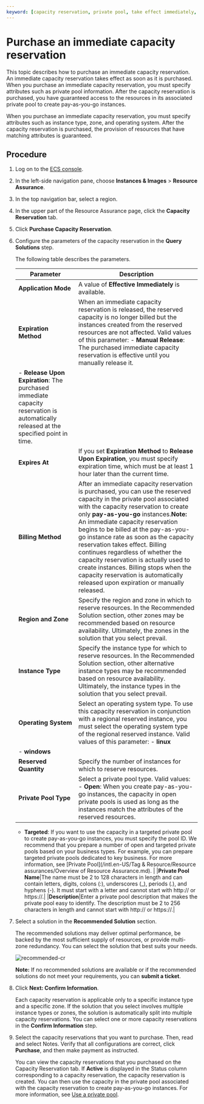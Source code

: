 ```yaml
---
keyword: [capacity reservation, private pool, take effect immediately, pay-as-you-go, subscription, reserved instance, savings plan, RI, private resource pool]
---
```


# Purchase an immediate capacity reservation

This topic describes how to purchase an immediate capacity reservation. An immediate capacity reservation takes effect as soon as it is purchased. When you purchase an immediate capacity reservation, you must specify attributes such as private pool information. After the capacity reservation is purchased, you have guaranteed access to the resources in its associated private pool to create pay-as-you-go instances.

When you purchase an immediate capacity reservation, you must specify attributes such as instance type, zone, and operating system. After the capacity reservation is purchased, the provision of resources that have matching attributes is guaranteed.

## Procedure

1.  Log on to the [ECS console](https://ecs.console.aliyun.com).

2.  In the left-side navigation pane, choose **Instances & Images** \> **Resource Assurance**.

3.  In the top navigation bar, select a region.

4.  In the upper part of the Resource Assurance page, click the **Capacity Reservation** tab.

5.  Click **Purchase Capacity Reservation**.

6.  Configure the parameters of the capacity reservation in the **Query Solutions** step.

    The following table describes the parameters.

    |Parameter|Description|
    |---------|-----------|
    |**Application Mode**|A value of **Effective Immediately** is available.|
    |**Expiration Method**|When an immediate capacity reservation is released, the reserved capacity is no longer billed but the instances created from the reserved resources are not affected. Valid values of this parameter:    -   **Manual Release**: The purchased immediate capacity reservation is effective until you manually release it.
    -   **Release Upon Expiration**: The purchased immediate capacity reservation is automatically released at the specified point in time. |
    |**Expires At**|If you set **Expiration Method** to **Release Upon Expiration**, you must specify expiration time, which must be at least 1 hour later than the current time.|
    |**Billing Method**|After an immediate capacity reservation is purchased, you can use the reserved capacity in the private pool associated with the capacity reservation to create only **pay-as-you-go** instances.**Note:** An immediate capacity reservation begins to be billed at the pay-as-you-go instance rate as soon as the capacity reservation takes effect. Billing continues regardless of whether the capacity reservation is actually used to create instances. Billing stops when the capacity reservation is automatically released upon expiration or manually released. |
    |**Region and Zone**|Specify the region and zone in which to reserve resources. In the Recommended Solution section, other zones may be recommended based on resource availability. Ultimately, the zones in the solution that you select prevail.|
    |**Instance Type**|Specify the instance type for which to reserve resources. In the Recommended Solution section, other alternative instance types may be recommended based on resource availability. Ultimately, the instance types in the solution that you select prevail.|
    |**Operating System**|Select an operating system type. To use this capacity reservation in conjunction with a regional reserved instance, you must select the operating system type of the regional reserved instance. Valid values of this parameter:    -   **linux**
    -   **windows** |
    |**Reserved Quantity**|Specify the number of instances for which to reserve resources.|
    |**Private Pool Type**|Select a private pool type. Valid values:    -   **Open**: When you create pay-as-you-go instances, the capacity in open private pools is used as long as the instances match the attributes of the reserved resources.
    -   **Targeted**: If you want to use the capacity in a targeted private pool to create pay-as-you-go instances, you must specify the pool ID.
We recommend that you prepare a number of open and targeted private pools based on your business types. For example, you can prepare targeted private pools dedicated to key business. For more information, see [Private Pool](/intl.en-US/Tag & Resource/Resource assurances/Overview of Resource Assurance.md). |
    |**Private Pool Name**|The name must be 2 to 128 characters in length and can contain letters, digits, colons \(:\), underscores \(\_\), periods \(.\), and hyphens \(-\). It must start with a letter and cannot start with http:// or https://.|
    |**Description**|Enter a private pool description that makes the private pool easy to identify. The description must be 2 to 256 characters in length and cannot start with http:// or https://.|

7.  Select a solution in the **Recommended Solution** section.

    The recommended solutions may deliver optimal performance, be backed by the most sufficient supply of resources, or provide multi-zone redundancy. You can select the solution that best suits your needs.

    ![recommended-cr](https://static-aliyun-doc.oss-accelerate.aliyuncs.com/assets/img/en-US/6780482161/p187574.png)

    **Note:** If no recommended solutions are available or if the recommended solutions do not meet your requirements, you can **submit a ticket**.

8.  Click **Next: Confirm Information**.

    Each capacity reservation is applicable only to a specific instance type and a specific zone. If the solution that you select involves multiple instance types or zones, the solution is automatically split into multiple capacity reservations. You can select one or more capacity reservations in the **Confirm Information** step.

9.  Select the capacity reservations that you want to purchase. Then, read and select Notes. Verify that all configurations are correct, click **Purchase**, and then make payment as instructed.

    You can view the capacity reservations that you purchased on the Capacity Reservation tab. If **Active** is displayed in the Status column corresponding to a capacity reservation, the capacity reservation is created. You can then use the capacity in the private pool associated with the capacity reservation to create pay-as-you-go instances. For more information, see [Use a private pool]().


